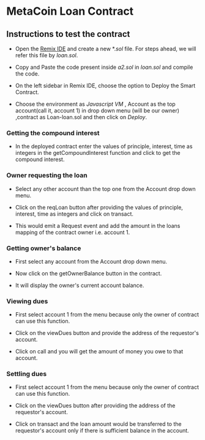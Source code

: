 # MetaCoin Loan Contract

## Instructions to test the contract

* Open the [Remix IDE](https://remix.ethereum.org/) and create a new *.*sol* file. For steps ahead, we will refer this file by *loan.sol*. 

* Copy and Paste the code present inside *a2.sol* in *loan.sol* and compile the code. 

* On the left sidebar in Remix IDE, choose the option to Deploy the Smart Contract. 

* Choose the environment as *Javascript VM* , Account as the top account(call it, account 1) in drop down menu (will be our owner) ,contract as Loan-loan.sol and then click on *Deploy*.

### Getting the compound interest

* In the deployed contract enter the values of principle, interest, time as integers in the getCompoundInterest function
 and click to get the compound interest.
 
### Owner requesting the loan

* Select any other account than the top one from the Account drop down menu.

* Click on the reqLoan button after providing the values of principle, interest, time as integers and click on transact.

* This would emit a Request event and add the amount in the loans mapping of the contract owner i.e. account 1.

### Getting owner's balance

* First select any account from the Account drop down menu.

* Now click on the getOwnerBalance button in the contract.

* It will display the owner's current account balance.

### Viewing dues

* First select account 1 from the menu because only the owner of contract can use this function.

* Click on the viewDues button and provide the address of the requestor's account.

* Click on call and you will get the amount of money you owe to that account.

### Settling dues

* First select account 1 from the menu because only the owner of contract can use this function.

* Click on the viewDues button after providing the address of the requestor's account.

* Click on transact and the loan amount would be transferred to the requestor's account only if there is sufficient balance in the account.


